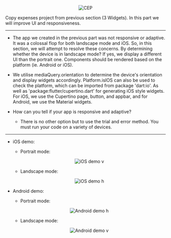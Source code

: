 <p align="center">
  <img src="https://user-images.githubusercontent.com/47301282/121357767-aef7b200-c94f-11eb-804e-894f79556f2e.png" alt="CEP"/>
</p>

Copy expenses project from previous section (3 Widgets). In this part we will improve UI and responsiveness.

---

- The app we created in the previous part was not responsive or adaptive. It was a colossal flop for both landscape mode and iOS. So, in this section, we will attempt to resolve these concerns. By determining whether the device is in landscape mode? If yes, we display a different UI than the portrait one. Components should be rendered based on the platform (ie. Android or iOS).

- We utilise mediaQuery.orientation to determine the device's orientation and display widgets accordingly.
  Platform.isIOS can also be used to check the platform, which can be imported from package 'dart:io'. As well as 'package:flutter/cupertino.dart' for generating iOS style widgets. For iOS, we use the Cupertino page, button, and appbar, and for Android, we use the Material widgets.

- How can you tell if your app is responsive and adaptive?

  - There is no other option but to use the trial and error method. You must run your code on a variety of devices.

---

- iOS demo:

  - Portrait mode:

  <p align="center">
    <img src="https://user-images.githubusercontent.com/47301282/121333130-2587b600-c936-11eb-8b45-43e91240b354.gif" alt="iOS demo v"/>
  </p>

  - Landscape mode:

  <p align="center">
    <img src="https://user-images.githubusercontent.com/47301282/121333127-24568900-c936-11eb-95d6-23eee30046d6.gif" alt="iOS demo h"/>
  </p>

- Android demo:

  - Portrait mode:

  <p align="center">
    <img src="https://user-images.githubusercontent.com/47301282/121339217-e197af80-c93b-11eb-94d7-a02eaba8c7f9.gif" alt="Android demo h"/>
  </p>

  - Landscape mode:

  <p align="center">
    <img src="https://user-images.githubusercontent.com/47301282/121339224-e3617300-c93b-11eb-9461-8c52db738380.gif" alt="Android demo v"/>
  </p>
